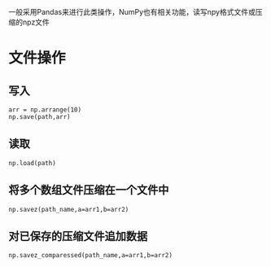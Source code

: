 一般采用Pandas来进行此类操作，NumPy也有相关功能，读写npy格式文件或压缩的npz文件
# 文件操作
## 写入
    arr = np.arrange(10)
    np.save(path,arr)
## 读取
    np.load(path)
## 将多个数组文件压缩在一个文件中
    np.savez(path_name,a=arr1,b=arr2)
## 对已保存的压缩文件追加数据
    np.savez_comparessed(path_name,a=arr1,b=arr2)
